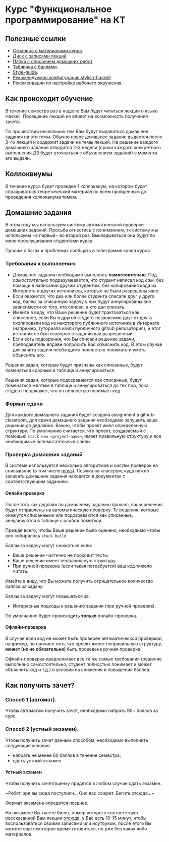 # Курс "Функциональное программирование" на КТ

## Полезные ссылки

* [Страница с материалами курса](https://github.com/jagajaga/FP-Course-ITMO).
* [Диск с записями лекций](https://drive.google.com/drive/u/2/folders/1MLgbVY7zdQPXxf1AxezCNe1e_uMmLbrv)
* [Папка с описанием домашних работ](/Homework/)
* [Табличка с баллами](https://docs.google.com/spreadsheets/d/1e29JaS4WMPmur_txOb4lDWij43nSlU3Jnyn0fSqmSZ0/edit?usp=sharing).
* [Style-guide](code-style.md).
* [Рекомендуемая конфигурация stylish-haskell](.stylish-haskell.yaml).
* [Рекомендации по настройке рабочего окружения](environment-setup.md).

## Как происходит обучение
В течение семестра раз в неделю Вам будут читаться лекции о языке Haskell. Посещение лекций не влияет на возможность получения зачета.

По прошествии нескольких тем Вам будут выдаваться домашние задания на эти темы. Обычно новое домашнее задание выдается после 3-4х лекций и содержит задачи на темы лекций. На решение каждого домашнего задания отводится 2-3 недели (сроки каждого конкретного выполнения ДЗ будут уточняться с объявлением заданий) с момента его выдачи.

## Коллоквиумы
В течение курса будет проведен 1 коллоквиум, на котором будет спрашиваться теоретический материал по всем пройденным до проведения коллоквиума темам.

## Домашние задания

В этом году мы используем систему автоматической проверки домашних заданий.
Просьба отнестись с пониманием, тк систему мы используем ~в первый~ во второй раз. Выкладываться они будут по мере прослушивания студентами курса.

Просим о багах и проблемах сообщать в телеграмме канал курса.

### Требования к выполнению
* Домашние задания необходимо выполнять **самостоятельно**. Под *самостоятельно* подразумевается, что студент написал код *сам*, без помощи в написании другим студентом, без копирования кода из Интернета и других источников, которые не были разрешены явно.
* Если окажется, что два или более студента списали друг у друга код, баллы за списанную задачу у них будут аннулированы вне зависимости от того, кто списал, а кто дал списать.
* Имейте в виду, что Ваше решение будет трактоваться как списанное, если Вы и другой студент независимо друг от друга скопировали код из некоторого публичного источника в Интернете (например, туториала и/или публичного github репозитория), и этот источник не был оговорен в задании как разрешенный.
* Если есть подозрения, что Вы списали решение задачи, преподаватель вправе попросить Вас объяснить код. В этом случае для зачета задачи необходимо полностью понимать и уметь объяснять его.

Решения задач, которые будут признаны как списанные, будут помечаться красным в таблице и аннулироваться.

Решения задач, которые подозреваются как списанные, будут помечаться желтым в таблице и аннулироваться до тех пор, пока студент не докажет, что он полностью понимает код.

### Формат сдачи

Для каждого домашнего задания будет создана assignment в github-classroom, для сдачи домашнего задания необходимо
запушить ваше решение *до* дедлайна.
Важно, чтобы проект имел определенную структуру. По умолчанию считается, что проект, создаваемый с помощью
`stack new <project-name>`, имеет правильную структуру и все необходимые вспомогательные файлы.
### Проверка домашних заданий

В системе используется несколько алгоритмов и систем проверок на списывание (в том числе [moss](moss.stanford.edu)). Ссылка на классрум, куда нужно заливать домашние задания находятся в документах с соответствующим заданием.

#### Онлайн проверка
После того как дедлайн по домашнему заданию прошел, ваши решения будут отправлены на автоматическую проверку.
Те решения, которые окажутся списанными или подозреваются как списанные, аннулируются в таблице с особой пометкой.

Прежде всего, чтобы Ваше решение было оценено, необходимо чтобы оно собиралось `stack build`.

Баллы за задачу могут снижаться если:
 - Ваше решение частично не проходит тесты.
 - Ваше решение имеет неправильную структуру.
 - При ручной проверке (если такая потребуется) ваш код тяжело читать.

Имейте в виду, что Вы можете получить отрицательное количество баллов за задачу.

Баллы за задачу могут повышаться за:
- Интересные подходы к решению задания (при ручной проверке).

По умолчанию будет происходить **только** онлайн-проверка.

#### Офлайн-проверка
В случае если код не может быть проверен автоматической проверкой, например, по причине того, что проект имеет неправильную структуру, **может (но не обязательно)** быть проведена ручная проверка.

Офлайн-проверка предполагает все те же самые требования (решение выполнено самостоятельно, студент полностью понимает и может объяснить код и т.д.) и условия на снижения и повышения баллов.

## Как получить зачет?

### Способ 1 (автомат).
Чтобы автоматом получить зачет, необходимо набрать 90+ баллов за курс.

### Способ 2 (устный экзамен).
Чтобы получить зачет данным способом, необходимо выполнить следующие условия:
* набрать не менее 60 баллов в течение семестра;
* сдать устный экзамен.


#### Устный экзамен
Чтобы получить зачет/оценку придется в любом случае сдать экзамен.

~Ребят, зря вы сюда поступили... Оно вас сожрет. Бегите отсюда...~

Формат экзамена опредится позднее.

На экзамене Вы тянете билет, номер которого соответствует рассказанной Вам лекции [отсюда](https://github.com/jagajaga/FP-Course-ITMO), у Вас есть 10-15 минут,
чтобы воспользоваться своими записями или ноутбуком, после этого Вы можете еще некоторое время готовиться, но уже без каких либо материалов.
